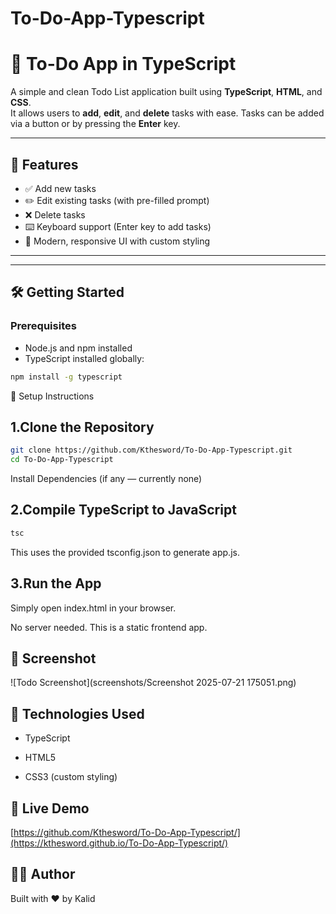 # To-Do-App-Typescript

# 📝 To-Do App in TypeScript

A simple and clean Todo List application built using **TypeScript**, **HTML**, and **CSS**.  
It allows users to **add**, **edit**, and **delete** tasks with ease. Tasks can be added via a button or by pressing the **Enter** key.

---

## 🚀 Features

- ✅ Add new tasks
- ✏️ Edit existing tasks (with pre-filled prompt)
- ❌ Delete tasks
- ⌨️ Keyboard support (Enter key to add tasks)
- 🎨 Modern, responsive UI with custom styling

---


---

## 🛠️ Getting Started

### Prerequisites

- Node.js and npm installed
- TypeScript installed globally:

```bash
npm install -g typescript
```

🔧 Setup Instructions
## 1.Clone the Repository

```bash
git clone https://github.com/Kthesword/To-Do-App-Typescript.git
cd To-Do-App-Typescript
```
Install Dependencies (if any — currently none)

## 2.Compile TypeScript to JavaScript

```bash
tsc
```
This uses the provided tsconfig.json to generate app.js.

## 3.Run the App

Simply open index.html in your browser.

No server needed. This is a static frontend app.

## 📸 Screenshot

![Todo Screenshot](screenshots/Screenshot 2025-07-21 175051.png)

## 🧠 Technologies Used
- TypeScript

- HTML5

- CSS3 (custom styling)

## 🔗 Live Demo

[https://github.com/Kthesword/To-Do-App-Typescript/](https://kthesword.github.io/To-Do-App-Typescript/)

## 🙋‍♂️ Author
Built with ❤️ by Kalid 
